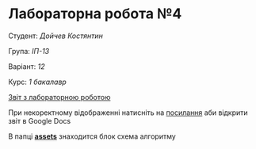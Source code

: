 # Лабораторна робота №4

Студент: *Дойчев Костянтин*

Група: *ІП-13*

Варіант: *12*

Курс: *1 бакалавр*

[Звіт з лабораторною роботою ](./asd-lab-4.pdf)

При некоректному відображенні натисніть на [посилання](https://docs.google.com/document/d/1xwT8W1bsilpdlpFWjf-F87_i-jRCc99fLxkFxC3ogD0/edit?usp=sharing) аби відкрити звіт в Google Docs

 В папці **[assets](./assets)** знаходится блок схема алгоритму